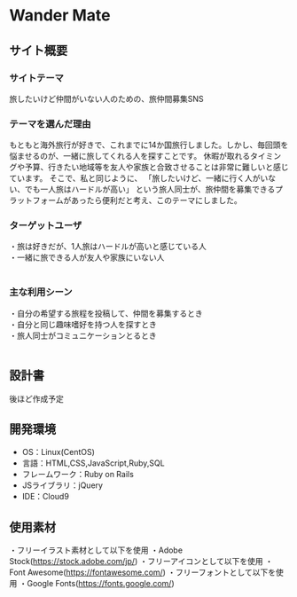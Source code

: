 # Wander Mate
## サイト概要
### サイトテーマ
旅したいけど仲間がいない人のための、旅仲間募集SNS
​
### テーマを選んだ理由
もともと海外旅行が好きで、これまでに14か国旅行しました。しかし、毎回頭を悩ませるのが、一緒に旅してくれる人を探すことです。
休暇が取れるタイミングや予算、行きたい地域等を友人や家族と合致させることは非常に難しいと感じています。
そこで、私と同じように、
「旅したいけど、一緒に行く人がいない、でも一人旅はハードルが高い」
という旅人同士が、旅仲間を募集できるプラットフォームがあったら便利だと考え、このテーマにしました。
​
### ターゲットユーザ
・旅は好きだが、1人旅はハードルが高いと感じている人<br>
・一緒に旅できる人が友人や家族にいない人<br>
​
### 主な利用シーン
・自分の希望する旅程を投稿して、仲間を募集するとき<br>
・自分と同じ趣味嗜好を持つ人を探すとき<br>
・旅人同士がコミュニケーションとるとき<br>
​
## 設計書
後ほど作成予定
​
## 開発環境
- OS：Linux(CentOS)
- 言語：HTML,CSS,JavaScript,Ruby,SQL
- フレームワーク：Ruby on Rails
- JSライブラリ：jQuery
- IDE：Cloud9
​
## 使用素材
・フリーイラスト素材として以下を使用
  ・Adobe Stock(https://stock.adobe.com/jp/)
・フリーアイコンとして以下を使用
  ・Font Awesome(https://fontawesome.com/)
・フリーフォントとして以下を使用
  ・Google Fonts(https://fonts.google.com/)
<!-- - 架空の団体・題材を前提にポートフォリオを制作する場合、下記のテンプレートを当項目内に記載しましょう。 -->
<!-- 【テンプレート】 -->
<!-- 著作権を考慮し、架空のデータを扱う予定です。 -->
<!-- なお今後、実在するデータを利用する際には、事前に著作権保持者と契約を結んだ上で利用します。 -->